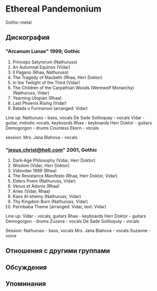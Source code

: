 # Ethereal Pandemonium

Gothic-metal

## Дискография

### "Arcanum Lunae" 1999, Gothic

1.  Princeps Satyrorum 
  (Nathuruss) 
2.  An Autumnal Equinox 
  (Vidar) 
3.  Il Pagano 
  (Rhaa, Nathuruss) 
4.  The Tragedy of Macbeth 
  (Rhaa, Herr Doktor) 
5.  In the Twilight of the Third 
  (Vidar) 
6.  The Children of the Carpathian Woods (Werewolf Monarchy) 
  (Nathuruss, Vidar) 
7.  Yearning Utopian 
  (Rhaa) 
8.  Last Phoenix Rising 
  (Vidar) 
9.  Balada o Furmanovi 
  (arranged: Vidar) 

Line up:
Nathuruss - bass, vocals
De Sade Soliloquay - vocals
Vidar - guitar, melodic vocals, keyboards
Rhaa - keyboards
Herr Doktor - guitars
Demogorgon - drums
Countess Ekorn - vocals

session:
Mrs. Jana Blahova - vocals

### "jesus.christ@hell.com" 2001, Gothic

1.  Dark-Age Philosophy 
  (Vidar, Herr Doktor) 
2.  Wisdom 
  (Vidar, Herr Doktor) 
3.  Vidovdan 1999 
  (Rhaa) 
4.  The Resistance Manifesto 
  (Rhaa, Herr Doktor, Vidar) 
5.  Elders Poem 
  (Nathuruss, Vidar) 
6.  Venus et Adonis 
  (Rhaa) 
7.  Aries 
  (Vidar, Rhaa) 
8.  Kaos Al-khemy 
  (Nathuruss, Vidar) 
9.  Thy Kingdom Burn 
  (Nathuruss, Vidar) 
10.  Perinbaba Theme 
  (arranged: Vidar, text: Vidar) 

Line up:
Vidar - vocals, guitars
Rhaa - keyboards
Herr Doktor - guitars
Demogorgon - drums
Zuzana - vocals
De Sade Soliloquay - vocals

Session:
Nathuruss - bass, vocals
Mrs. Jana Blahova - vocals
Suzanne - voice


## Отношения с другими группами


## Обсуждения


## Упоминания

